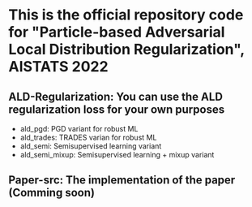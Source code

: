 # This is the official repository code for "Particle-based Adversarial Local Distribution Regularization", AISTATS 2022

## ALD-Regularization: You can use the ALD regularization loss for your own purposes
- ald_pgd: PGD variant for robust ML
- ald_trades: TRADES varian for robust ML
- ald_semi: Semisupervised learning variant
- ald_semi_mixup: Semisupervised learning + mixup variant

## Paper-src: The implementation of the paper (Comming soon)